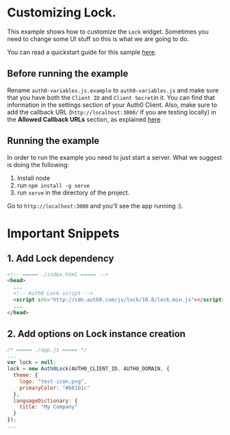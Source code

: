 # Customizing Lock.

This example shows how to customize the `Lock` widget. Sometimes you need to change some UI stuff so this is what we are going to do.

You can read a quickstart guide for this sample [here](https://auth0.com/docs/quickstart/spa/jquery/10-customizing-lock).

## Before running the example

Rename `auth0-variables.js.example` to `auth0-variables.js` and make sure that you have both the `Client ID` and `Client Secret`in it. You can find that information in the settings section of your Auth0 Client. Also, make sure to add the callback URL (`http://localhost:3000/` if you are testing locally) in the **Allowed Callback URLs** section, as explained [here](https://auth0.com/docs/quickstart/spa/jquery/01-login#before-starting)

## Running the example

In order to run the example you need to just start a server. What we suggest is doing the following:

1. Install node
2. run `npm install -g serve`
3. run `serve` in the directory of the project.

Go to `http://localhost:3000` and you'll see the app running :).


# Important Snippets

## 1. Add Lock dependency

```html
<!-- ===== ./index.html ===== -->
<head>
  ...
  <!-- Auth0 Lock script -->
  <script src="http://cdn.auth0.com/js/lock/10.8/lock.min.js"></script>
  ...
</head>
```

## 2. Add options on Lock instance creation

```javascript
/* ===== ./app.js ===== */
...
var lock = null;
lock = new Auth0Lock(AUTH0_CLIENT_ID, AUTH0_DOMAIN, {
  theme: {
    logo: "test-icon.png",
    primaryColor: "#b81b1c"
  },
  languageDictionary: {
    title: "My Company"
  }
});
...
```

